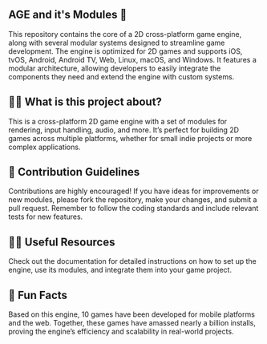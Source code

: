 ## AGE and it's Modules 👋

This repository contains the core of a 2D cross-platform game engine, along with several modular systems designed to streamline game development. The engine is optimized for 2D games and supports iOS, tvOS, Android, Android TV, Web, Linux, macOS, and Windows. It features a modular architecture, allowing developers to easily integrate the components they need and extend the engine with custom systems.

## 🙋‍♀️ What is this project about?
This is a cross-platform 2D game engine with a set of modules for rendering, input handling, audio, and more. It’s perfect for building 2D games across multiple platforms, whether for small indie projects or more complex applications.

## 🌈 Contribution Guidelines
Contributions are highly encouraged! If you have ideas for improvements or new modules, please fork the repository, make your changes, and submit a pull request. Remember to follow the coding standards and include relevant tests for new features.

## 👩‍💻 Useful Resources
Check out the documentation for detailed instructions on how to set up the engine, use its modules, and integrate them into your game project.

## 🍿 Fun Facts
Based on this engine, 10 games have been developed for mobile platforms and the web. Together, these games have amassed nearly a billion installs, proving the engine’s efficiency and scalability in real-world projects.
